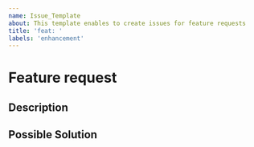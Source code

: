 ```yaml
---
name: Issue_Template
about: This template enables to create issues for feature requests
title: 'feat: '
labels: 'enhancement'
---
```


# Feature request

<!--- Provide a general summary of the issue in the Title above -->

## Description

<!--- Tell us what should happen -->

## Possible Solution

<!--- Not obligatory, but suggest a fix/reason for the bug, -->
